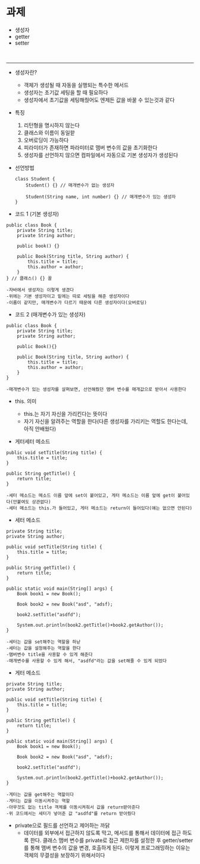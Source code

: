 # 과제

* 생성자
* getter
* setter

<br>

* * *

* 생성자란?
    * 객체가 생성될 때 자동을 실행되는 특수한 메서드
    * 생성자는 초기값 세팅을 할 때 필요하다
    * 생성자에서 초기값을 세팅해줬어도 엔제든 값을 바꿀 수 있는것과 같다

* 특징
    1. 리턴형을 명시하지 않는다
    2. 클래스와 이름이 동일핟
    3. 오버로딩이 가능하다
    4. 피라미터가 존재하면 파라미터로 맴버 변수의 값을 초기화한다
    5. 생성자를 선언하지 않으면 컴파일에서 자동으로 기본 생성자가 생성된다

* 선언방법
    ```
    class Student {
        Student() {} // 매개변수가 없는 생성자
        
        Student(String name, int number) {} // 매개변수가 있는 생성자
    }
    ```
* 코드 1 (기본 생성자)
```
public class Book {
    private String title;
    private String author;

    public book() {}

    public Book(String title, String author) {
        this.title = title;
        this.author = author;
    }
} // 클래스() {} 꼴
```
   
    -자바에서 생성자는 이렇게 생겼다
    -위에는 기본 생성자이고 밑에는 따로 세팅을 해준 생성자이다
    -이름이 같지만, 매개변수가 다르기 때문에 다른 생성자이다(오버로딩)
   
* 코드 2 (매개변수가 있는 생성자)
```
public class Book {
    private String title;
    private String author;

    public Book(){}

    public Book(String title, String author) {
        this.title = title;
        this.author = author;
    }
}
```
    -매개변수가 있는 생성자를 살펴보면, 선언해줬던 맴버 변수를 매개값으로 받아서 사용한다

* this. 의미
    * this.는 자기 자신을 가리킨다는 뜻이다
    * 자기 자신을 알려주는 역할을 한다(다른 생성자를 가리키는 역할도 한다는데, 아직 안배웠다)

* 게터세터 메소드
```
public void setTitle(String title) {
    this.title = title;
}

public String getTitle() {
    return title;
}
```
    -세터 메소드는 메소드 이름 앞에 set이 붙어있고, 게터 메소드는 이름 앞에 get이 붙어있다(안붙여도 상관없다)
    -세터 메소드는 this.가 들어있고, 게터 메소드는 return이 들어있다(얘는 없으면 안된다)

* 세터 메소드
```
private String title;
private String author;

public void setTitle(String title) {
    this.title = title;
}

public String getTitle() {
    return title;
}

public static void main(String[] args) {
    Book book1 = new Book();

    Book book2 = new Book("asd", "adsf);

    book2.setTitle("asdfd");

    System.out.println(book2.getTitle()+book2.getAuthor());
}
```
    -세터는 값을 set해주는 역할을 하낟
    -세터는 값을 설정해주는 역할을 한다
    -맴버변수 title을 사용할 수 있게 해준다
    -매개변수를 사용할 수 있게 해서, "asdfd"라는 값을 set해줄 수 있게 되었다

* 게터 메소드
```
private String title;
private String author;

public void setTitle(String title) {
    this.title = title;
}

public String getTitle() {
    return title;
}

public static void main(String[] args) {
    Book book1 = new Book();

    Book book2 = new Book("asd", "adsf);

    book2.setTitle("asdfd");

    System.out.println(book2.getTitle()+book2.getAuthor());
}
```
    -게터는 값을 get해주는 역할이다
    -게터는 값을 이동시켜주는 역할
    -아무것도 없는 title 객체를 이동시켜줘서 값을 return받아준다
    -위 코드에서는 세터가 넣어준 값 "asdfd"를 return 받아줬다

* private으로 필드를 선언하고 제어하는 까닭
     * 데이터를 외부에서 접근하지 않도록 막고, 메서드를 통해서 데이터에 접근 하도록 한다. 클래스 맴버 변수를 private로 접근 제한자를 설정한 후 getter/setter를 통해 맴버 변수의 값을 변경, 호출하게 된다. 이렇게 프로그래밍하는 이유는 객체의 무결성을 보장하기 위해서이다
